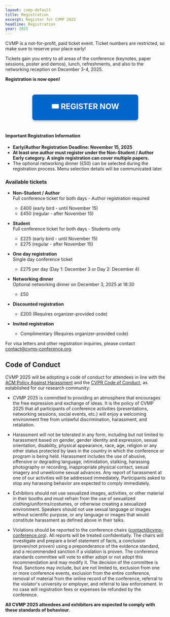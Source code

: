 ```yaml
---
layout: cvmp-default
title: Registration
excerpt: Register for CVMP 2025
headline: Registration
year: 2025
---
```


CVMP is a not-for-profit, paid ticket event.
Ticket numbers are restricted, so make sure to reserve your place early!

Tickets gain you entry to all areas of the conference (keynotes, paper sessions, poster and demos), lunch, refreshments, and also to the networking reception on December 3-4, 2025.

**Registration is now open!**

<div style="text-align: center; margin: 40px 0;">
  <a href="https://store.surrey.ac.uk/conferences-and-events/feps-faculty-of-engineering-physical-sciences/cvssp/22nd-acm-siggraph-european-conference-on-visual-media-production-cvmp-2025" 
     style="display: inline-block; padding: 20px 60px; font-size: 24px; font-weight: bold; color: white; background-color: #0066cc; text-decoration: none; border-radius: 8px; box-shadow: 0 4px 6px rgba(0,0,0,0.2); transition: all 0.3s ease;"
     onmouseover="this.style.backgroundColor='#0052a3'; this.style.transform='translateY(-2px)'; this.style.boxShadow='0 6px 12px rgba(0,0,0,0.3)';"
     onmouseout="this.style.backgroundColor='#0066cc'; this.style.transform='translateY(0)'; this.style.boxShadow='0 4px 6px rgba(0,0,0,0.2)';">
    🎟️ REGISTER NOW
  </a>
</div>
<div class="panel panel-warning">
<div class="panel-heading">
<h4>Important Registration Information</h4>
</div>
<div class="panel-body">
<ul>
<li><strong>Early/Author Registration Deadline: November 15, 2025</strong></li>
<li><strong>At least one author must register under the Non-Student / Author Early category. A single registration can cover multiple papers.</strong></li>
<li>The optional networking dinner (£50) can be selected during the registration process. Menu selection details will be communicated later.</li>
</ul>
</div>
</div>


### Available tickets

- **Non-Student / Author**  
Full conference ticket for both days - <span class="label label-danger">Author registration required</span>
  * £400 (early bird - until November 15)
  * £450 (regular - after November 15)

- **Student**  
Full conference ticket for both days - <span class="label label-info">Students only</span>
  * £225 (early bird - until November 15)
  * £275 (regular - after November 15)

- **One day registration**  
Single day conference ticket
  * £275 per day (Day 1: December 3 or Day 2: December 4)

- **Networking dinner**  
Optional networking dinner on December 3, 2025 at 18:30
  * £50

- **Discounted registration**  
  * £200 (Requires organizer-provided code)

- **Invited registration**  
  * Complimentary (Requires organizer-provided code)

For visa letters and other registration inquiries, please contact [contact@cvmp-conference.org](mailto:contact@cvmp-conference.org).

## Code of Conduct

CVMP 2025 will be adopting a code of conduct for attendees in line with the [ACM Policy Against Harassment](https://www.acm.org/about-acm/policy-against-harassment) and the [CVPR Code of Conduct](https://cvpr2022.thecvf.com/node/27), as established for our research community:

* CVMP 2025 is committed to providing an atmosphere that encourages the free expression and exchange of ideas. It is the policy of CVMP 2025 that all participants of conference activities (presentations, networking sessions, social events, etc.) will enjoy a welcoming environment free from unlawful discrimination, harassment, and retaliation.

* Harassment will not be tolerated in any form, including but not limited to harassment based on gender, gender identity and expression, sexual orientation, disability, physical appearance, race, age, religion or any other status protected by laws in the country in which the conference or program is being held. Harassment includes the use of abusive, offensive or degrading language, intimidation, stalking, harassing photography or recording, inappropriate physical contact, sexual imagery and unwelcome sexual advances. Any report of harassment at one of our activities will be addressed immediately. Participants asked to stop any harassing behavior are expected to comply immediately.

* Exhibitors should not use sexualized images, activities, or other material in their booths and must refrain from the use of sexualized clothing/uniforms/costumes, or otherwise creating a sexualized environment. Speakers should not use sexual language or images without scientific purpose, or any language or images that would constitute harassment as defined above in their talks.

* Violations should be reported to the conference chairs ([contact@cvmp-conference.org](mailto:contact@cvmp-conference.org)). All reports will be treated confidentially. The chairs will investigate and prepare a brief statement of facts, a conclusion (proven/not proven) using a preponderance of the evidence standard, and a recommended sanction if a violation is proven. The conference standards committee will vote to either adopt or not adopt this recommendation and may modify it. The decision of the committee is final. Sanctions may include, but are not limited to, exclusion from one or more conference events, exclusion from the entire conference, removal of material from the online record of the conference, referral to the violator's university or employer, and referral to law enforcement. In no case will registration fees or expenses be refunded by the conference.

**All CVMP 2025 attendees and exhibitors are expected to comply with these standards of behaviour.**